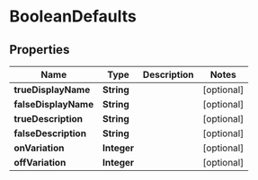 

# BooleanDefaults


## Properties

| Name | Type | Description | Notes |
|------------ | ------------- | ------------- | -------------|
|**trueDisplayName** | **String** |  |  [optional] |
|**falseDisplayName** | **String** |  |  [optional] |
|**trueDescription** | **String** |  |  [optional] |
|**falseDescription** | **String** |  |  [optional] |
|**onVariation** | **Integer** |  |  [optional] |
|**offVariation** | **Integer** |  |  [optional] |



